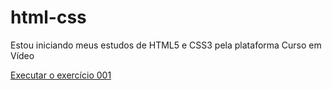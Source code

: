 # html-css
 Estou iniciando meus estudos de HTML5 e CSS3 pela plataforma Curso em Vídeo

 <a href="https://victoriaolmac.github.io/html-css/exercicios/ex-001/index.html">Executar o exercício 001</a>
